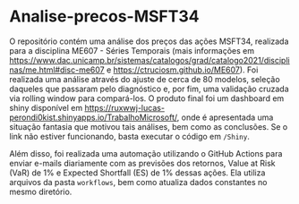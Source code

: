 # Analise-precos-MSFT34
O repositório contém uma análise dos preços das ações MSFT34, realizada para a disciplina ME607 - Séries Temporais (mais informações em https://www.dac.unicamp.br/sistemas/catalogos/grad/catalogo2021/disciplinas/me.html#disc-me607 e https://ctruciosm.github.io/ME607). Foi realizada uma análise através do ajuste de cerca de 80 modelos, seleção daqueles que passaram pelo diagnóstico e, por fim, uma validação cruzada via rolling window para compará-los. O produto final foi um dashboard em shiny disponível em https://ruxwwj-lucas-perondi0kist.shinyapps.io/TrabalhoMicrosoft/, onde é apresentada uma situação fantasia que motivou tais análises, bem como as conclusões. Se o link não estiver funcionando, basta executar o código em `/Shiny`.

Além disso, foi realizada uma automação utilizando o GitHub Actions para enviar e-mails diariamente com as previsões dos retornos, Value at Risk (VaR) de 1% e Expected Shortfall (ES) de 1% dessas ações. Ela utiliza arquivos da pasta `workflows`, bem como atualiza dados constantes no mesmo diretório.
